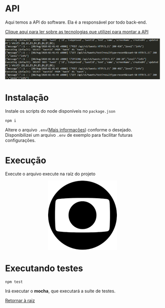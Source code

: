 # API

Aqui temos a API do software. Ela é a responsável por todo back-end.

[Clique aqui para ler sobre as tecnologias que utilizei para montar a API](ABOUT.md)

![Imagem da Api Executando](../assets/img/api-runnin.png)

# Instalação

Instale os scripts do node disponíveis no `package.json`

```
npm i
```

Altere o arquivo `.env`([Mais informações](https://www.ibm.com/support/knowledgecenter/ssw_aix_72/osmanagement/env_file.html)) conforme o desejado. Disponibilizei um arquivo `.env` de exemplo para facilitar futuras configurações.

# Execução

Execute o arquivo execute na raíz do projeto

<p align="center">
    <img src="../assets/img/globo.png" />
</p>

# Executando testes

```
npm test
```

Irá executar o **mocha**, que executará a suíte de testes.

[Retornar à raiz](../README.md)